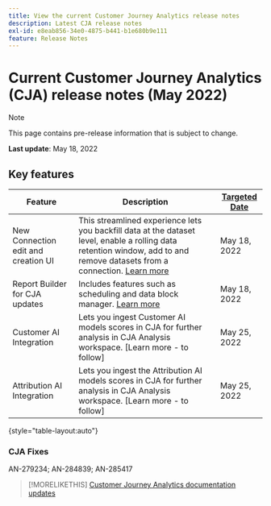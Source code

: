 ```yaml
---
title: View the current Customer Journey Analytics release notes
description: Latest CJA release notes
exl-id: e8eab856-34e0-4875-b441-b1e680b9e111
feature: Release Notes
---
```

# Current Customer Journey Analytics (CJA) release notes (May 2022)

>[!NOTE]
>
>This page contains pre-release information that is subject to change.

**Last update**: May 18, 2022

## Key features

| Feature | Description | [Targeted Date](/help/release-notes/releases.md) |
| ----------- | ---------- | ----- |
| New Connection edit and creation UI | This streamlined experience lets you backfill data at the dataset level, enable a rolling data retention window, add to and remove datasets from a connection. [Learn more](/help/connections/create-connection.md) | May 18, 2022 |
| Report Builder for CJA updates | Includes features such as scheduling and data block manager. [Learn more](https://experienceleague.adobe.com/docs/analytics-platform/using/cja-reportbuilder/manage-reportbuilder.html) | May 18, 2022 |
| Customer AI Integration | Lets you ingest Customer AI models scores in CJA for further analysis in CJA Analysis workspace. [Learn more - to follow] | May 25, 2022 |
| Attribution AI Integration | Lets you ingest the Attribution AI models scores in CJA for further analysis in CJA Analysis workspace. [Learn more - to follow] | May 25, 2022 |

{style="table-layout:auto"}

### CJA Fixes

AN-279234; AN-284839; AN-285417

>[!MORELIKETHIS]
>[Customer Journey Analytics documentation updates](/help/release-notes/doc-changes.md)
